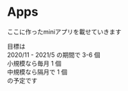# Apps

ここに作ったminiアプリを載せていきます

目標は  
2020/11 - 2021/5 の期間で 3-6 個  
小規模なら毎月 1 個  
中規模なら隔月で 1 個  
の予定です

